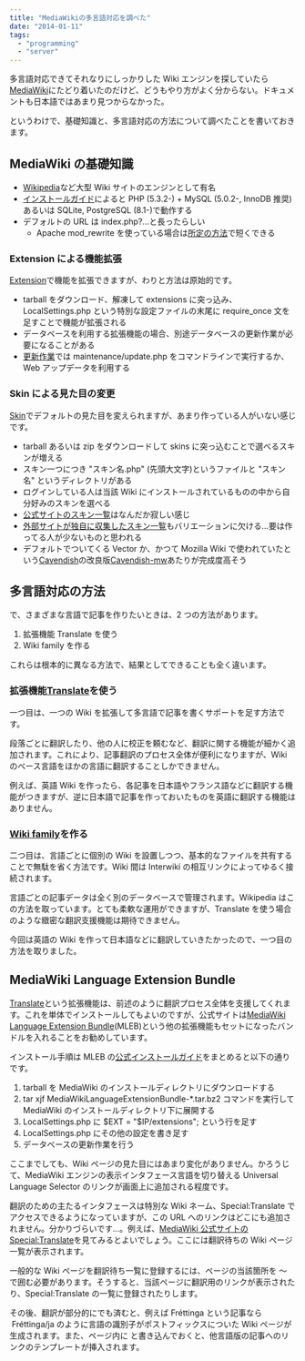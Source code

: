 ```yaml
---
title: "MediaWikiの多言語対応を調べた"
date: "2014-01-11"
tags:
  - "programming"
  - "server"
---
```


多言語対応できてそれなりにしっかりした Wiki エンジンを探していたら[MediaWiki](http://www.mediawiki.org/wiki/MediaWiki)にたどり着いたのだけど、どうもやり方がよく分からない。ドキュメントも日本語ではあまり見つからなかった。

というわけで、基礎知識と、多言語対応の方法について調べたことを書いておきます。

## MediaWiki の基礎知識

- [Wikipedia](http://ja.wikipedia.org/)など大型 Wiki サイトのエンジンとして有名
- [インストールガイド](http://www.mediawiki.org/wiki/Manual:Installation_guide/ja#.E3.82.AF.E3.82.A4.E3.83.83.E3.82.AF.E3.82.A4.E3.83.B3.E3.82.B9.E3.83.88.E3.83.BC.E3.83.AB.E3.82.AC.E3.82.A4.E3.83.89)によると PHP (5.3.2-) + MySQL (5.0.2-, InnoDB 推奨)あるいは SQLite, PostgreSQL (8.1-)で動作する
- デフォルトの URL は index.php?…と長ったらしい
  - Apache mod_rewrite を使っている場合は[所定の方法](http://www.mediawiki.org/wiki/Manual:Short_URL/ja)で短くできる

### Extension による機能拡張

[Extension](http://www.mediawiki.org/wiki/Manual:Extensions/ja)で機能を拡張できますが、わりと方法は原始的です。

- tarball をダウンロード、解凍して extensions に突っ込み、LocalSettings.php という特別な設定ファイルの末尾に require_once 文を足すことで機能が拡張される
- データベースを利用する拡張機能の場合、別途データベースの更新作業が必要になることがある
- [更新作業](http://www.mediawiki.org/wiki/Manual:Upgrading/ja#.E6.9B.B4.E6.96.B0.E3.82.B9.E3.82.AF.E3.83.AA.E3.83.97.E3.83.88.E3.82.92.E5.AE.9F.E8.A1.8C)では maintenance/update.php をコマンドラインで実行するか、Web アップデータを利用する

### Skin による見た目の変更

[Skin](http://www.mediawiki.org/wiki/Manual:Skin_configuration/ja)でデフォルトの見た目を変えられますが、あまり作っている人がいない感じです。

- tarball あるいは zip をダウンロードして skins に突っ込むことで選べるスキンが増える
- スキン一つにつき "スキン名.php" (先頭大文字)というファイルと "スキン名" というディレクトリがある
- ログインしている人は当該 Wiki にインストールされているものの中から自分好みのスキンを選べる
- [公式サイトのスキン一覧](http://www.mediawiki.org/wiki/Category:All_skins)はなんだか寂しい感じ
- [外部サイトが独自に収集したスキン一覧](https://wikiapiary.com/wiki/Skin:Main_Page)もバリエーションに欠ける…要は作ってる人が少ないものと思われる
- デフォルトでついてくる Vector か、かつて Mozilla Wiki で使われていたという[Cavendish](http://www.mediawiki.org/wiki/Skin:Cavendish)の改良版[Cavendish-mw](http://sourceforge.net/projects/cavendishmw/ "Cavendish-MW | Free software downloads at SourceForge.net")あたりが完成度高そう

## 多言語対応の方法

で、さまざまな言語で記事を作りたいときは、2 つの方法があります。

1. 拡張機能 Translate を使う
2. Wiki family を作る

これらは根本的に異なる方法で、結果としてできることも全く違います。

### 拡張機能[Translate](http://www.mediawiki.org/wiki/Extension:Translate/ja)を使う

一つ目は、一つの Wiki を拡張して多言語で記事を書くサポートを足す方法です。

段落ごとに翻訳したり、他の人に校正を頼むなど、翻訳に関する機能が細かく追加されます。これにより、記事翻訳のプロセス全体が便利になりますが、Wiki のベース言語をほかの言語に翻訳することしかできません。

例えば、英語 Wiki を作ったら、各記事を日本語やフランス語などに翻訳する機能がつきますが、逆に日本語で記事を作っておいたものを英語に翻訳する機能はありません。

### [Wiki family](http://www.mediawiki.org/wiki/Manual:Wiki_family/ja)を作る

二つ目は、言語ごとに個別の Wiki を設置しつつ、基本的なファイルを共有することで無駄を省く方法です。Wiki 間は Interwiki の相互リンクによってゆるく接続されます。

言語ごとの記事データは全く別のデータベースで管理されます。Wikipedia はこの方法を取っています。とても柔軟な運用ができますが、Translate を使う場合のような緻密な翻訳支援機能は期待できません。

今回は英語の Wiki を作って日本語などに翻訳していきたかったので、一つ目の方法を取りました。

## MediaWiki Language Extension Bundle

[Translate](http://www.mediawiki.org/wiki/Extension:Translate)という拡張機能は、前述のように翻訳プロセス全体を支援してくれます。これを単体でインストールしてもよいのですが、公式サイトは[MediaWiki Language Extension Bundle](http://www.mediawiki.org/wiki/MediaWiki_Language_Extension_Bundle)(MLEB)という他の拡張機能もセットになったバンドルを入れることをお勧めしています。

インストール手順は MLEB の[公式インストールガイド](http://www.mediawiki.org/wiki/MLEB#Installation)をまとめると以下の通りです。

1. tarball を MediaWiki のインストールディレクトリにダウンロードする
2. tar xjf MediaWikiLanguageExtensionBundle-\*.tar.bz2 コマンドを実行して MediaWiki のインストールディレクトリ下に展開する
3. LocalSettings.php に $EXT = "$IP/extensions"; という行を足す
4. LocalSettings.php にその他の設定を書き足す
5. データベースの更新作業を行う

ここまでしても、Wiki ページの見た目にはあまり変化がありません。かろうじて、MediaWiki エンジンの表示インタフェース言語を切り替える Universal Language Selector のリンクが画面上に追加される程度です。

翻訳のための主たるインタフェースは特別な Wiki ネーム、Special:Translate でアクセスできるようになっていますが、この URL へのリンクはどこにも追加されません。分かりづらいです…。例えば、[MediaWiki 公式サイトの Special:Translate](http://www.mediawiki.org/wiki/Special:Translate?language=ja)を見てみるとよいでしょう。ここには翻訳待ちの Wiki ページ一覧が表示されます。

一般的な Wiki ページを翻訳待ち一覧に登録するには、ページの当該箇所を <translate>～</translate> で囲む必要があります。そうすると、当該ページに翻訳用のリンクが表示されたり、Special:Translate の一覧に登録されたりします。

その後、翻訳が部分的にでも済むと、例えば Fréttinga という記事なら  Fréttinga/ja のように言語の識別子がポストフィックスについた Wiki ページが生成されます。また、ページ内に <languages /> と書き込んでおくと、他言語版の記事へのリンクのテンプレートが挿入されます。
